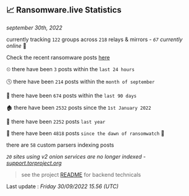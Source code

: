 
## 📈 Ransomware.live Statistics
_september 30th, 2022_

currently tracking `122` groups across `218` relays & mirrors - _`67` currently online_ 📡

Check the recent ransomware posts [here](https://www.ransomware.live/#/recentposts)


⏲ there have been `3` posts within the `last 24 hours`

🕓 there have been `214` posts within the `month of september`

📅 there have been `674` posts within the `last 90 days`

🏚 there have been `2532` posts since the `1st January 2022`

🚀 there have been `2252` posts `last year`

🦕 there have been `4818` posts `since the dawn of ransomwatch` 🐣

there are `58` custom parsers indexing posts

_`20` sites using v2 onion services are no longer indexed - [support.torproject.org](https://support.torproject.org/onionservices/v2-deprecation/)_

> see the project [README](https://github.com/jmousqueton/ransomwatch#readme) for backend technicals



Last update : _Friday 30/09/2022 15.56 (UTC)_

